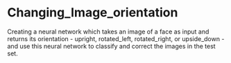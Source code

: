 # Changing_Image_orientation
Creating a neural network which takes an image of a face as input and returns its orientation - upright, rotated_left, rotated_right, or upside_down - and use this neural network to classify and correct the images in the test set.
